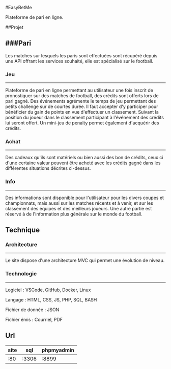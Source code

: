 #EasyBetMe

Plateforme de pari en ligne.

##Projet

###Pari
--------
Les matches sur lesquels les paris sont effectuées sont récupéré depuis une API offrant les services souhaité, elle est spécialisé sur le football.

### Jeu
-------
Plateforme de pari en ligne permettant au utilisateur une fois inscrit de pronostiquer sur des matches de football, des crédits sont offerts lors de pari gagné.
Des événements agrémente le temps de jeu permettant des petits challenge sur de courtes durée.
Il faut accepter d'y participer pour bénéficier du gain de points en vue d'effectuer un classement. Suivant la position du joueur dans le classement participant à l'événement des crédits lui seront offert.
Un mini-jeu de penalty permet également d'acquérir des crédits.

### Achat
---------
Des cadeaux qu'ils sont matériels ou bien aussi des bon de crédits, ceux ci d'une certaine valeur peuvent être acheté avec les crédits gagné dans les différentes situations décrites ci-dessus.

### Info
--------
Des informations sont disponible pour l'utilisateur pour les divers coupes et championnats, mais aussi sur les matches récents et à venir, et sur les classement des équipes et des meilleurs joueurs.
Une autre partie est réservé à de l'information plus générale sur le monde du football.

## Technique

### Architecture
----------------
Le site dispose d'une architecture MVC qui permet une évolution de niveau.

### Technologie
---------------

Logiciel
: VSCode, GitHub, Docker, Linux

Langage
: HTML, CSS, JS, PHP, SQL, BASH

Fichier de donnée
: JSON

Fichier émis
: Courriel, PDF

## Url

| site | sql | phpmyadmin |
| --- | --- | --- |
| :80 | :3306 | :8899 |
